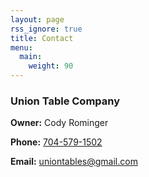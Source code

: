 ```yaml
---
layout: page
rss_ignore: true
title: Contact
menu:
  main:
    weight: 90
---
```



### **Union Table Company**

**Owner:** Cody Rominger

**Phone:** [704-579-1502](tel:704-579-1502)

**Email:** [uniontables@gmail.com](mailto:uniontables@gmail.com)

